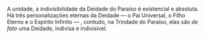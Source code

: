﻿A unidade, a indivisibilidade da Deidade do Paraíso é existencial e absoluta. Há três personalizações eternas da Deidade — o Pai Universal, o Filho Eterno e o Espírito Infinito — , contudo, na Trindade do Paraíso, elas são <em>de fato</em> uma Deidade, indivisa e indivisível.